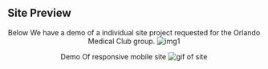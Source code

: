 <h2>Site Preview</h2>

<p align="center">
  Below We have a demo of a individual site project requested for the Orlando Medical Club group.
  <img src="http://i68.tinypic.com/zvem48.png" alt="img1"/>
</p>

<p align="center">
  Demo Of responsive mobile site
  <img src="http://i63.tinypic.com/ojgksx.gif" alt="gif of site"/>
</p>
